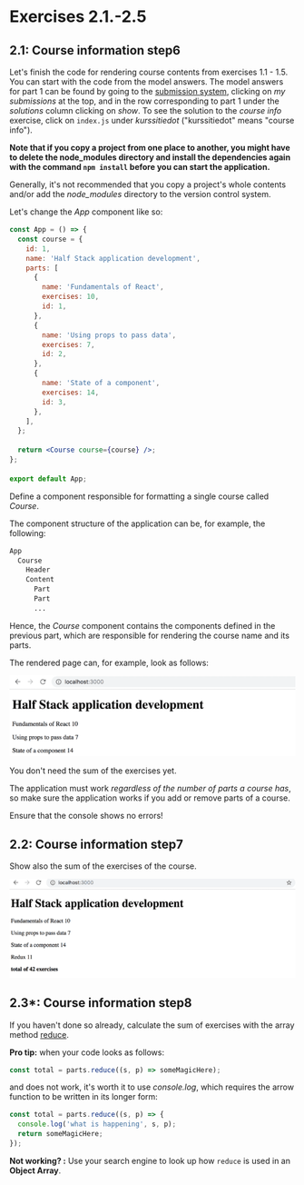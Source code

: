 # Exercises 2.1.-2.5

## 2.1: Course information step6

Let's finish the code for rendering course contents from exercises 1.1 - 1.5. You can start with the code from the model answers. The model answers for part 1 can be found by going to the [submission system](https://studies.cs.helsinki.fi/stats/courses/fullstackopen), clicking on _my submissions_ at the top, and in the row corresponding to part 1 under the _solutions_ column clicking on _show_. To see the solution to the _course info_ exercise, click on `index.js` under _kurssitiedot_ ("kurssitiedot" means "course info").

**Note that if you copy a project from one place to another, you might have to delete the node_modules directory and install the dependencies again with the command `npm install` before you can start the application.**

Generally, it's not recommended that you copy a project's whole contents and/or add the _node_modules_ directory to the version control system.

Let's change the _App_ component like so:

```jsx
const App = () => {
  const course = {
    id: 1,
    name: 'Half Stack application development',
    parts: [
      {
        name: 'Fundamentals of React',
        exercises: 10,
        id: 1,
      },
      {
        name: 'Using props to pass data',
        exercises: 7,
        id: 2,
      },
      {
        name: 'State of a component',
        exercises: 14,
        id: 3,
      },
    ],
  };

  return <Course course={course} />;
};

export default App;
```

Define a component responsible for formatting a single course called _Course_.

The component structure of the application can be, for example, the following:

```bash
App
  Course
    Header
    Content
      Part
      Part
      ...
```

Hence, the _Course_ component contains the components defined in the previous part, which are responsible for rendering the course name and its parts.

The rendered page can, for example, look as follows:

![courseinfo1](./assets/courseinfo1.png)

You don't need the sum of the exercises yet.

The application must work _regardless of the number of parts a course has_, so make sure the application works if you add or remove parts of a course.

Ensure that the console shows no errors!

## 2.2: Course information step7

Show also the sum of the exercises of the course.

![courseinfo2](./assets/courseinfo2.png)

## 2.3\*: Course information step8

If you haven't done so already, calculate the sum of exercises with the array method [reduce](https://developer.mozilla.org/en-US/docs/Web/JavaScript/Reference/Global_Objects/Array/Reduce).

**Pro tip:** when your code looks as follows:

```jsx
const total = parts.reduce((s, p) => someMagicHere);
```

and does not work, it's worth it to use _console.log_, which requires the arrow function to be written in its longer form:

```jsx
const total = parts.reduce((s, p) => {
  console.log('what is happening', s, p);
  return someMagicHere;
});
```

**Not working? :** Use your search engine to look up how `reduce` is used in an **Object Array**.

